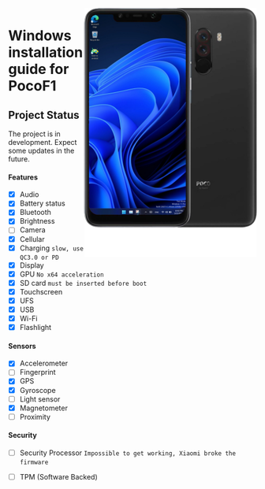 <img align="right" src="beryllium.png" width="350" alt="Windows installation on beryllium">


# Windows installation guide for PocoF1
## Project Status

The project is in development. Expect some updates in the future.

#### Features

- [X] Audio 
- [X] Battery status
- [x] Bluetooth
- [x] Brightness 
- [ ] Camera
- [x] Cellular
- [x] Charging ```slow, use QC3.0 or PD```
- [x] Display
- [x] GPU  ```No x64 acceleration```
- [x] SD card ```must be inserted before boot```
- [x] Touchscreen 
- [x] UFS
- [x] USB
- [x] Wi-Fi
- [x] Flashlight

#### Sensors
- [x] Accelerometer
- [ ] Fingerprint
- [x] GPS
- [x] Gyroscope
- [ ] Light sensor
- [x] Magnetometer
- [ ] Proximity

#### Security

- [ ] Security Processor ```Impossible to get working, Xiaomi broke the firmware```
- [ ] TPM (Software Backed)
















